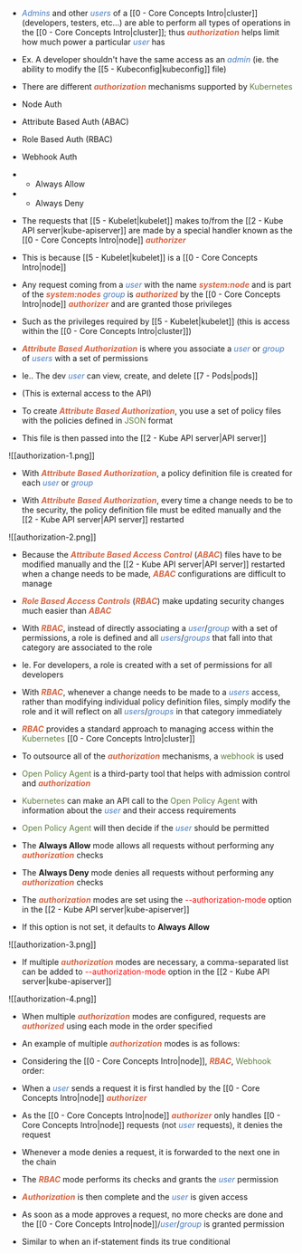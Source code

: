 - <i><span style="color:#477bbe">Admins</span></i> and other <i><span style="color:#477bbe">users</span></i> of a [[0 - Core Concepts Intro|cluster]] (developers, testers, etc…) are able to perform all types of operations in the [[0 - Core Concepts Intro|cluster]]; thus <b><i><span style="color:#d46644">authorization</span></i></b> helps limit how much power a particular <i><span style="color:#477bbe">user</span></i> has

- Ex. A developer shouldn't have the same access as an <i><span style="color:#477bbe">admin</span></i> (ie. the ability to modify the [[5 - Kubeconfig|kubeconfig]] file)

- There are different <b><i><span style="color:#d46644">authorization</span></i></b> mechanisms supported by <span style="color:#5c7e3e">Kubernetes</span>

- Node Auth
- Attribute Based Auth (ABAC)
- Role Based Auth (RBAC)
- Webhook Auth
- * Always Allow
- * Always Deny

- The requests that [[5 - Kubelet|kubelet]] makes to/from the [[2 - Kube API server|kube-apiserver]] are made by a special handler known as the [[0 - Core Concepts Intro|node]] <b><i><span style="color:#d46644">authorizer</span></i></b>

- This is because [[5 - Kubelet|kubelet]] is a [[0 - Core Concepts Intro|node]]

- Any request coming from a <i><span style="color:#477bbe">user</span></i> with the name <b><i><span style="color:#d46644">system:node</span></i></b> and is part of the <b><i><span style="color:#d46644">system:nodes</span></i></b> <i><span style="color:#477bbe">group</span></i> is <b><i><span style="color:#d46644">authorized</span></i></b> by the [[0 - Core Concepts Intro|node]] <b><i><span style="color:#d46644">authorizer</span></i></b> and are granted those privileges

- Such as the privileges required by [[5 - Kubelet|kubelet]] (this is access within the [[0 - Core Concepts Intro|cluster]])

- <b><i><span style="color:#d46644">Attribute Based Authorization</span></i></b> is where you associate a <i><span style="color:#477bbe">user</span></i> or <i><span style="color:#477bbe">group</span></i> of <i><span style="color:#477bbe">users</span></i> with a set of permissions

- Ie.. The dev <i><span style="color:#477bbe">user</span></i> can view, create, and delete [[7 - Pods|pods]]
- (This is external access to the API)        

- To create <b><i><span style="color:#d46644">Attribute Based Authorization</span></i></b>, you use a set of policy files with the policies defined in <span style="color:#5c7e3e">JSON</span> format

- This file is then passed into the [[2 - Kube API server|API server]]

![[authorization-1.png]]

- With <b><i><span style="color:#d46644">Attribute Based Authorization</span></i></b>, a policy definition file is created for each <i><span style="color:#477bbe">user</span></i> or <i><span style="color:#477bbe">group</span></i>

- With <b><i><span style="color:#d46644">Attribute Based Authorization</span></i></b>, every time a change needs to be to the security, the policy definition file must be edited manually and the [[2 - Kube API server|API server]] restarted

![[authorization-2.png]]

- Because the <b><i><span style="color:#d46644">Attribute Based Access Control</span></i></b> (<b><i><span style="color:#d46644">ABAC</span></i></b>) files have to be modified manually and the [[2 - Kube API server|API server]] restarted when a change needs to be made, <b><i><span style="color:#d46644">ABAC</span></i></b> configurations are difficult to manage

- <b><i><span style="color:#d46644">Role Based Access Controls</span></i></b> (<b><i><span style="color:#d46644">RBAC</span></i></b>) make updating security changes much easier than <b><i><span style="color:#d46644">ABAC</span></i></b>

- With <b><i><span style="color:#d46644">RBAC</span></i></b>, instead of directly associating a <i><span style="color:#477bbe">user</span></i>/<i><span style="color:#477bbe">group</span></i> with a set of permissions, a role is defined and all <i><span style="color:#477bbe">users</span></i>/<i><span style="color:#477bbe">groups</span></i> that fall into that category are associated to the role

- Ie. For developers, a role is created with a set of permissions for all developers

- With <b><i><span style="color:#d46644">RBAC</span></i></b>, whenever a change needs to be made to a <i><span style="color:#477bbe">users</span></i> access, rather than modifying individual policy definition files, simply modify the role and it will reflect on all <i><span style="color:#477bbe">users</span></i>/<i><span style="color:#477bbe">groups</span></i> in that category immediately

- <b><i><span style="color:#d46644">RBAC</span></i></b> provides a standard approach to managing access within the <span style="color:#5c7e3e">Kubernetes</span> [[0 - Core Concepts Intro|cluster]]

- To outsource all of the <b><i><span style="color:#d46644">authorization</span></i></b> mechanisms, a <span style="color:#5c7e3e">webhook</span> is used

- <span style="color:#5c7e3e">Open Policy Agent</span> is a third-party tool that helps with admission control and <b><i><span style="color:#d46644">authorization</span></i></b>

- <span style="color:#5c7e3e">Kubernetes</span> can make an API call to the <span style="color:#5c7e3e">Open Policy Agent</span> with information about the <i><span style="color:#477bbe">user</span></i> and their access requirements
- <span style="color:#5c7e3e">Open Policy Agent</span> will then decide if the <i><span style="color:#477bbe">user</span></i> should be permitted

- The **Always Allow** mode allows all requests without performing any <b><i><span style="color:#d46644">authorization</span></i></b> checks

- The **Always Deny** mode denies all requests without performing any <b><i><span style="color:#d46644">authorization</span></i></b> checks

- The <b><i><span style="color:#d46644">authorization</span></i></b> modes are set using the <span style="color:red">--authorization-mode</span> option in the [[2 - Kube API server|kube-apiserver]]

- If this option is not set, it defaults to **Always Allow**

![[authorization-3.png]]

- If multiple <b><i><span style="color:#d46644">authorization</span></i></b> modes are necessary, a comma-separated list can be added to <span style="color:red">--authorization-mode</span> option in the [[2 - Kube API server|kube-apiserver]]

![[authorization-4.png]]

- When multiple <b><i><span style="color:#d46644">authorization</span></i></b> modes are configured, requests are <b><i><span style="color:#d46644">authorized</span></i></b> using each mode in the order specified

- An example of multiple <b><i><span style="color:#d46644">authorization</span></i></b> modes is as follows:

- Considering the [[0 - Core Concepts Intro|node]], <b><i><span style="color:#d46644">RBAC</span></i></b>, <span style="color:#5c7e3e">Webhook</span> order:

- When a <i><span style="color:#477bbe">user</span></i> sends a request it is first handled by the [[0 - Core Concepts Intro|node]] <b><i><span style="color:#d46644">authorizer</span></i></b>

- As the [[0 - Core Concepts Intro|node]] <b><i><span style="color:#d46644">authorizer</span></i></b> only handles [[0 - Core Concepts Intro|node]] requests (not <i><span style="color:#477bbe">user</span></i> requests), it denies the request

- Whenever a mode denies a request, it is forwarded to the next one in the chain
- The <b><i><span style="color:#d46644">RBAC</span></i></b> mode performs its checks and grants the <i><span style="color:#477bbe">user</span></i> permission

- <b><i><span style="color:#d46644">Authorization</span></i></b> is then complete and the <i><span style="color:#477bbe">user</span></i> is given access

- As soon as a mode approves a request, no more checks are done and the [[0 - Core Concepts Intro|node]]/<i><span style="color:#477bbe">user</span></i>/<i><span style="color:#477bbe">group</span></i> is granted permission

- Similar to when an if-statement finds its true conditional